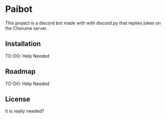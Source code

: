 # Paibot

This project is a discord bot made with with discord.py that replies jokes on the Chorume server.

## Installation

TO-DO: Help Needed

## Roadmap

TO-DO: Help Needed

## License

It is really needed?